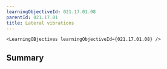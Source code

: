 ```yaml
---
learningObjectiveId: 021.17.01.08
parentId: 021.17.01
title: Lateral vibrations
---
```


```tsx eval
<LearningOBjectives learningObjectiveId={021.17.01.08} />
```

## Summary
